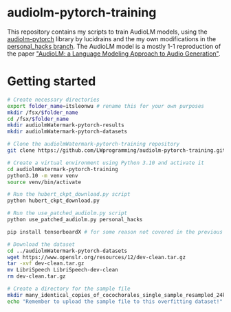 # audiolm-pytorch-training

This repository contains my scripts to train AudioLM models, using the [audiolm-pytorch](https://github.com/lucidrains/audiolm-pytorch) library by lucidrains and the my own modifications in the [personal_hacks branch](https://github.com/LWprogramming/audiolm-pytorch/tree/personal_hacks). The AudioLM model is a mostly 1-1 reproduction of the paper ["AudioLM: a Language Modeling Approach to Audio Generation"](https://arxiv.org/abs/2209.03143).

# Getting started

```bash
# Create necessary directories
export folder_name=itsleonwu # rename this for your own purposes
mkdir /fsx/$folder_name 
cd /fsx/$folder_name 
mkdir audiolmWatermark-pytorch-results
mkdir audiolmWatermark-pytorch-datasets

# Clone the audiolmWatermark-pytorch-training repository
git clone https://github.com/LWprogramming/audiolm-pytorch-training.git

# Create a virtual environment using Python 3.10 and activate it
cd audiolmWatermark-pytorch-training
python3.10 -m venv venv
source venv/bin/activate

# Run the hubert_ckpt_download.py script
python hubert_ckpt_download.py

# Run the use_patched_audiolm.py script
python use_patched_audiolm.py personal_hacks

pip install tensorboardX # for some reason not covered in the previous pip install?? installing separately

# Download the dataset
cd ../audiolmWatermark-pytorch-datasets
wget https://www.openslr.org/resources/12/dev-clean.tar.gz
tar -xvf dev-clean.tar.gz
mv LibriSpeech LibriSpeech-dev-clean
rm dev-clean.tar.gz

# Create a directory for the sample file
mkdir many_identical_copies_of_cocochorales_single_sample_resampled_24kHz_trimmed_first_second
echo "Remember to upload the sample file to this overfitting dataset!"
```